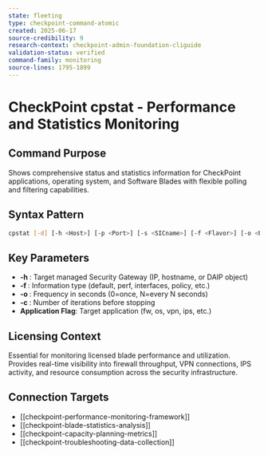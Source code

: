 ```yaml
---
state: fleeting
type: checkpoint-command-atomic
created: 2025-06-17
source-credibility: 9
research-context: checkpoint-admin-foundation-cliguide
validation-status: verified
command-family: monitoring
source-lines: 1795-1899
---
```


# CheckPoint cpstat - Performance and Statistics Monitoring

## Command Purpose
Shows comprehensive status and statistics information for CheckPoint applications, operating system, and Software Blades with flexible polling and filtering capabilities.

## Syntax Pattern
```bash
cpstat [-d] [-h <Host>] [-p <Port>] [-s <SICname>] [-f <Flavor>] [-o <Polling Interval> [-c <Count>] [-e <Period>]] <Application Flag>
```

## Key Parameters
- **-h <Host>**: Target managed Security Gateway (IP, hostname, or DAIP object)
- **-f <Flavor>**: Information type (default, perf, interfaces, policy, etc.)
- **-o <Polling Interval>**: Frequency in seconds (0=once, N=every N seconds)
- **-c <Count>**: Number of iterations before stopping
- **Application Flag**: Target application (fw, os, vpn, ips, etc.)

## Licensing Context
Essential for monitoring licensed blade performance and utilization. Provides real-time visibility into firewall throughput, VPN connections, IPS activity, and resource consumption across the security infrastructure.

## Connection Targets
- [[checkpoint-performance-monitoring-framework]]
- [[checkpoint-blade-statistics-analysis]]
- [[checkpoint-capacity-planning-metrics]]
- [[checkpoint-troubleshooting-data-collection]]
